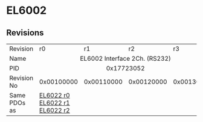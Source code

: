 # EL6002

## Revisions
<table>
<tr>
<td>Revision</td>
<td>r0</td>
<td>r1</td>
<td>r2</td>
<td>r3</td>
</tr>
<tr>
<td>Name</td>
<td colspan=4 align="center">EL6002 Interface 2Ch. (RS232)</td>
</tr>
<tr>
<td>PID</td>
<td colspan=4 align="center">0x17723052</td>
</tr>
<tr>
<td>Revision No</td>
<td>0x00100000</td>
<td>0x00110000</td>
<td>0x00120000</td>
<td>0x00130000</td>
</tr>
<tr>
<td>Same PDOs as</td>
<td><a href="EL6022.md">EL6022 r0</a><br/><a href="EL6022.md">EL6022 r1</a><br/><a href="EL6022.md">EL6022 r2</a></td>
<td colspan=3 align="center"></td>
</tr>
</table>
